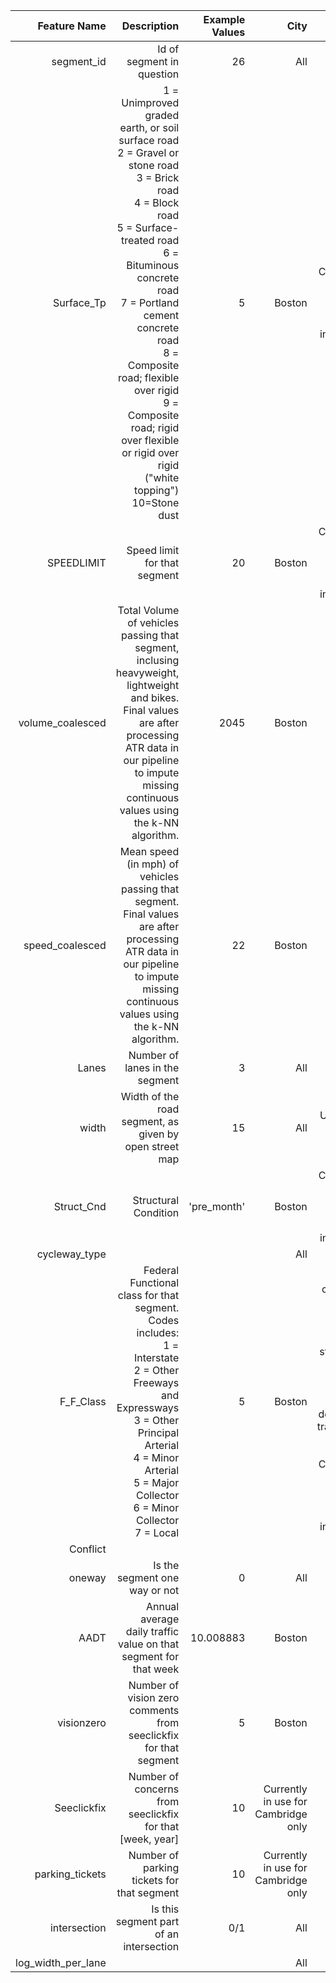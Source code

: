 | Feature Name | Description | Example Values | City |Comments (Optional) |
| ---: | ---: | ---: | ---: |---: |
| segment\_id | Id of segment in question | 26 | All |   |
| Surface\_Tp | 1 = Unimproved graded earth, or soil surface road<br/> 2 = Gravel or stone road<br/> 3 = Brick road<br/> 4 = Block road<br/>5 = Surface-treated road<br/> 6 = Bituminous concrete road<br/> 7 = Portland cement concrete road<br/> 8 = Composite road; flexible over rigid<br/>9 = Composite road; rigid over flexible or rigid over rigid<br/> (&quot;white topping&quot;) 10=Stone dust | 5 |   Boston |Categorical, a column is made for each unique value of this in the dataset |
| SPEEDLIMIT | Speed limit for that segment | 20 | Boston  | Categorical, a column is made for each unique value of this in the dataset |
| volume_coalesced | Total Volume of vehicles passing that segment, inclusing heavyweight, lightweight and bikes. Final values are after processing ATR data in our pipeline to impute missing continuous values using the k-NN algorithm. | 2045 | Boston |  |
| speed_coalesced | Mean speed (in mph) of vehicles passing that segment. Final values are after processing ATR data in our pipeline to impute missing continuous values using the k-NN algorithm. | 22 | Boston |  |
| Lanes | Number of lanes in the segment | 3 | All  |   |
| width | Width of the road segment, as given by open street map | 15 | All  | Used as a log value in our model  |
| Struct\_Cnd |  Structural Condition | &#39;pre\_month&#39; |  Boston | Categorical, a column is made for each unique value of this in the dataset |
| cycleway_type | |  | All |   |
| F\_F\_Class| Federal Functional class for that segment. Codes includes:<br/>1 = Interstate<br/> 2 = Other<br/> Freeways and Expressways<br/> 3 = Other Principal Arterial<br/> 4 = Minor Arterial<br/> 5 = Major Collector<br/> 6 = Minor Collector<br/> 7 = Local<br/> | 5 | Boston|Functional classification is the grouping of highways, roads and streets by the character of service they provide and was developed for transportation planning purposes. Categorical, a column is made for each unique value of this in the dataset |
| Conflict | | | |   |
| oneway | Is the segment one way or not | 0 | All |Boolean |
| AADT | Annual average daily traffic value on that segment for that week | 10.008883 | Boston| Used in our model as a log transformed value |
| visionzero | Number of vision zero comments from seeclickfix for that segment | 5 | Boston  |   |
| Seeclickfix | Number of concerns from seeclickfix for that [week, year] | 10 |Currently in use for Cambridge only  |   |
| parking_tickets | Number of parking tickets for that segment | 10 |Currently in use for Cambridge only  |   |
| intersection | Is this segment part of an intersection | 0/1 |All|   |
| log_width_per_lane |  | |All|   |
